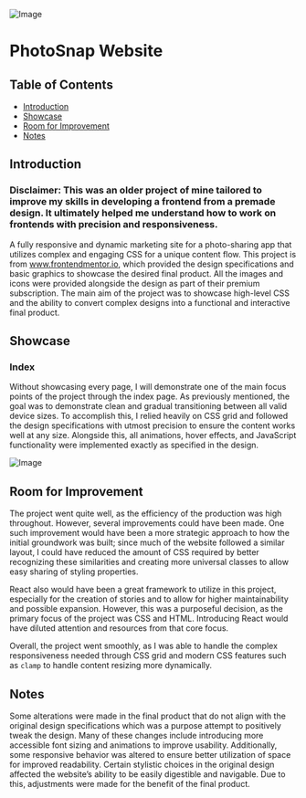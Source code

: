 ![Image](https://github.com/user-attachments/assets/28e8f30f-1b16-4266-ac19-26c211035394)

# PhotoSnap Website

## Table of Contents
- [Introduction](#introduction)
- [Showcase](#showcase)
- [Room for Improvement](#room-for-improvement)
- [Notes](#notes)

## Introduction
### Disclaimer: This was an older project of mine tailored to improve my skills in developing a frontend from a premade design. It ultimately helped me understand how to work on frontends with precision and responsiveness.

A fully responsive and dynamic marketing site for a photo-sharing app that utilizes complex and engaging CSS for a unique content flow. This project is from www.frontendmentor.io, which provided the design specifications and basic graphics to showcase the desired final product. All the images and icons were provided alongside the design as part of their premium subscription. The main aim of the project was to showcase high-level CSS and the ability to convert complex designs into a functional and interactive final product. 

## Showcase
### Index
Without showcasing every page, I will demonstrate one of the main focus points of the project through the index page. As previously mentioned, the goal was to demonstrate clean and gradual transitioning between all valid device sizes. To accomplish this, I relied heavily on CSS grid and followed the design specifications with utmost precision to ensure the content works well at any size. Alongside this, all animations, hover effects, and JavaScript functionality were implemented exactly as specified in the design.

![Image](https://github.com/user-attachments/assets/5526456a-b9ec-4a0c-ad53-e04d29f1453a)

## Room for Improvement
The project went quite well, as the efficiency of the production was high throughout. However, several improvements could have been made. One such improvement would have been a more strategic approach to how the initial groundwork was built; since much of the website followed a similar layout, I could have reduced the amount of CSS required by better recognizing these similarities and creating more universal classes to allow easy sharing of styling properties. 

React also would have been a great framework to utilize in this project, especially for the creation of stories and to allow for higher maintainability and possible expansion. However, this was a purposeful decision, as the primary focus of the project was CSS and HTML. Introducing React would have diluted attention and resources from that core focus. 

Overall, the project went smoothly, as I was able to handle the complex responsiveness needed through CSS grid and modern CSS features such as `clamp` to handle content resizing more dynamically.

## Notes
Some alterations were made in the final product that do not align with the original design specifications which was a purpose attempt to positively tweak the design. Many of these changes include introducing more accessible font sizing and animations to improve usability. Additionally, some responsive behavior was altered to ensure better utilization of space for improved readability. Certain stylistic choices in the original design affected the website’s ability to be easily digestible and navigable. Due to this, adjustments were made for the benefit of the final product.
